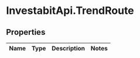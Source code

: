 # InvestabitApi.TrendRoute

## Properties
Name | Type | Description | Notes
------------ | ------------- | ------------- | -------------


